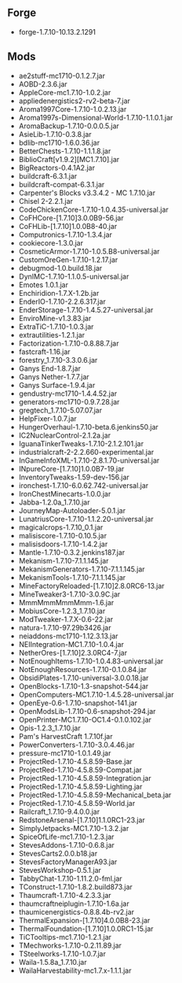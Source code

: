 ## Forge
* forge-1.7.10-10.13.2.1291

## Mods
* ae2stuff-mc1710-0.1.2.7.jar
* AOBD-2.3.6.jar
* AppleCore-mc1.7.10-1.0.2.jar
* appliedenergistics2-rv2-beta-7.jar
* Aroma1997Core-1.7.10-1.0.2.13.jar
* Aroma1997s-Dimensional-World-1.7.10-1.1.0.1.jar
* AromaBackup-1.7.10-0.0.0.5.jar
* AsieLib-1.7.10-0.3.8.jar
* bdlib-mc1710-1.6.0.36.jar
* BetterChests-1.7.10-1.1.1.8.jar
* BiblioCraft[v1.9.2][MC1.7.10].jar
* BigReactors-0.4.1A2.jar
* buildcraft-6.3.1.jar
* buildcraft-compat-6.3.1.jar
* Carpenter's Blocks v3.3.4.2 - MC 1.7.10.jar
* Chisel 2-2.2.1.jar
* CodeChickenCore-1.7.10-1.0.4.35-universal.jar
* CoFHCore-[1.7.10]3.0.0B9-56.jar
* CoFHLib-[1.7.10]1.0.0B8-40.jar
* Computronics-1.7.10-1.3.4.jar
* cookiecore-1.3.0.jar
* CosmeticArmor-1.7.10-1.0.5.B8-universal.jar
* CustomOreGen-1.7.10-1.2.17.jar
* debugmod-1.0.build.18.jar
* DynIMC-1.7.10-1.1.0.5-universal.jar
* Emotes 1.0.1.jar
* Enchiridion-1.7.X-1.2b.jar
* EnderIO-1.7.10-2.2.6.317.jar
* EnderStorage-1.7.10-1.4.5.27-universal.jar
* EnviroMine-v1.3.83.jar
* ExtraTiC-1.7.10-1.0.3.jar
* extrautilities-1.2.1.jar
* Factorization-1.7.10-0.8.88.7.jar
* fastcraft-1.16.jar
* forestry_1.7.10-3.3.0.6.jar
* Ganys End-1.8.7.jar
* Ganys Nether-1.7.7.jar
* Ganys Surface-1.9.4.jar
* gendustry-mc1710-1.4.4.52.jar
* generators-mc1710-0.9.7.28.jar
* gregtech_1.7.10-5.07.07.jar
* HelpFixer-1.0.7.jar
* HungerOverhaul-1.7.10-beta.6.jenkins50.jar
* IC2NuclearControl-2.1.2a.jar
* IguanaTinkerTweaks-1.7.10-2.1.2.101.jar
* industrialcraft-2-2.2.660-experimental.jar
* InGameInfoXML-1.7.10-2.8.1.70-universal.jar
* INpureCore-[1.7.10]1.0.0B7-19.jar
* InventoryTweaks-1.59-dev-156.jar
* ironchest-1.7.10-6.0.62.742-universal.jar
* IronChestMinecarts-1.0.0.jar
* Jabba-1.2.0a_1.7.10.jar
* JourneyMap-Autoloader-5.0.1.jar
* LunatriusCore-1.7.10-1.1.2.20-universal.jar
* magicalcrops-1.7.10_0.1.jar
* malisiscore-1.7.10-0.10.5.jar
* malisisdoors-1.7.10-1.4.2.jar
* Mantle-1.7.10-0.3.2.jenkins187.jar
* Mekanism-1.7.10-7.1.1.145.jar
* MekanismGenerators-1.7.10-7.1.1.145.jar
* MekanismTools-1.7.10-7.1.1.145.jar
* MineFactoryReloaded-[1.7.10]2.8.0RC6-13.jar
* MineTweaker3-1.7.10-3.0.9C.jar
* MmmMmmMmmMmm-1.6.jar
* MobiusCore-1.2.3_1.7.10.jar
* ModTweaker-1.7.X-0.6-22.jar
* natura-1.7.10-97.29b3426.jar
* neiaddons-mc1710-1.12.3.13.jar
* NEIIntegration-MC1.7.10-1.0.4.jar
* NetherOres-[1.7.10]2.3.0RC4-7.jar
* NotEnoughItems-1.7.10-1.0.4.83-universal.jar
* NotEnoughResources-1.7.10-0.1.0.84.jar
* ObsidiPlates-1.7.10-universal-3.0.0.18.jar
* OpenBlocks-1.7.10-1.3-snapshot-544.jar
* OpenComputers-MC1.7.10-1.4.5.28-universal.jar
* OpenEye-0.6-1.7.10-snapshot-141.jar
* OpenModsLib-1.7.10-0.6-snapshot-294.jar
* OpenPrinter-MC1.7.10-OC1.4-0.1.0.102.jar
* Opis-1.2.3_1.7.10.jar
* Pam's HarvestCraft 1.7.10f.jar
* PowerConverters-1.7.10-3.0.4.46.jar
* pressure-mc1710-1.0.1.49.jar
* ProjectRed-1.7.10-4.5.8.59-Base.jar
* ProjectRed-1.7.10-4.5.8.59-Compat.jar
* ProjectRed-1.7.10-4.5.8.59-Integration.jar
* ProjectRed-1.7.10-4.5.8.59-Lighting.jar
* ProjectRed-1.7.10-4.5.8.59-Mechanical_beta.jar
* ProjectRed-1.7.10-4.5.8.59-World.jar
* Railcraft_1.7.10-9.4.0.0.jar
* RedstoneArsenal-[1.7.10]1.1.0RC1-23.jar
* SimplyJetpacks-MC1.7.10-1.3.2.jar
* SpiceOfLife-mc1.7.10-1.2.3.jar
* StevesAddons-1.7.10-0.6.8.jar
* StevesCarts2.0.0.b18.jar
* StevesFactoryManagerA93.jar
* StevesWorkshop-0.5.1.jar
* TabbyChat-1.7.10-1.11.2.0-fml.jar
* TConstruct-1.7.10-1.8.2.build873.jar
* Thaumcraft-1.7.10-4.2.3.3.jar
* thaumcraftneiplugin-1.7.10-1.6a.jar
* thaumicenergistics-0.8.8.4b-rv2.jar
* ThermalExpansion-[1.7.10]4.0.0B8-23.jar
* ThermalFoundation-[1.7.10]1.0.0RC1-15.jar
* TiCTooltips-mc1.7.10-1.2.1.jar
* TMechworks-1.7.10-0.2.11.89.jar
* TSteelworks-1.7.10-1.0.7.jar
* Waila-1.5.8a_1.7.10.jar
* WailaHarvestability-mc1.7.x-1.1.1.jar
